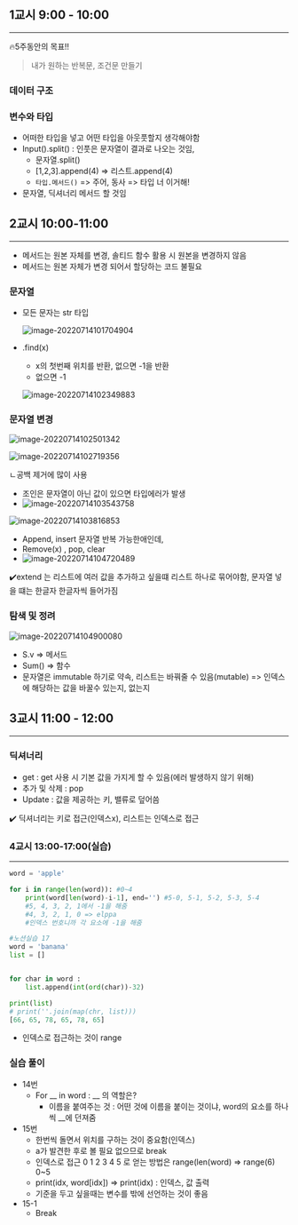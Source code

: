 ## 1교시 9:00 - 10:00 

---

🔥5주동안의 목표!! 

>  내가 원하는 반복문, 조건문 만들기  
>
> 

### 데이터 구조

### 변수와 타입

* 어떠한 타입을 넣고 어떤 타입을 아웃풋할지 생각해야함 
* Input().split() : 인풋은 문자열이 결과로 나오는 것임, 
  * 문자열.split()
  * [1,2,3].append(4) => 리스트.append(4)
  * `타입.메서드()`  => 주어, 동사 => 타입 너 이거해! 
* 문자열, 딕셔너리 메서드 할 것임



## 2교시 10:00-11:00

---



* 메서드는 원본 자체를 변경, 솔티드 함수 활용 시 원본을 변경하지 않음
* 메서드는 원본 자체가 변경 되어서 할당하는 코드 불필요



### 문자열

* 모든 문자는 str 타입

  ![image-20220714101704904](0714_pyrhon_4.assets/image-20220714101704904.png)

* .find(x)

  * x의 첫번째 위치를 반환, 없으면 -1을 반환
  * 없으면 -1

  ![image-20220714102349883](0714_pyrhon_4.assets/image-20220714102349883.png)



### 문자열 변경

![image-20220714102501342](0714_pyrhon_4.assets/image-20220714102501342.png)

![image-20220714102719356](0714_pyrhon_4.assets/image-20220714102719356.png)

ㄴ공백 제거에 많이 사용



* 조인은 문자열이 아닌 값이 있으면 타입에러가 발생
* ![image-20220714103543758](0714_pyrhon_4.assets/image-20220714103543758.png)

![image-20220714103816853](0714_pyrhon_4.assets/image-20220714103816853.png)



* Append, insert 문자열 반복 가능한애인데, 
* Remove(x) , pop, clear
* ![image-20220714104720489](0714_pyrhon_4.assets/image-20220714104720489.png)

✔️extend 는 리스트에 여러 값을 추가하고 싶을떄 리스트 하나로 묶어야함, 문자열 넣을 떄는 한글자 한글자씩 들어가짐

### 탐색 및 정려

![image-20220714104900080](0714_pyrhon_4.assets/image-20220714104900080.png)



* S.v => 메서드
* Sum() => 함수
* 문자열은 immutable 하기로 약속, 리스트는 바꿔줄 수 있음(mutable) => 인덱스에 해당하는 값을 바꿀수 있는지, 없는지



## 3교시 11:00 - 12:00

---

### 딕셔너리

* get : get 사용 시 기본 값을 가지게 할 수 있음(에러 발생하지 않기 위해)
* 추가 및 삭제 : pop 
* Update : 값을 제공하는 키, 밸류로 덮어씀

✔️ 딕셔너리는 키로 접근(인덱스x), 리스트는 인덱스로 접근



### 4교시 13:00-17:00(실습)

---

```python
word = 'apple'

for i in range(len(word)): #0~4
    print(word[len(word)-i-1], end='') #5-0, 5-1, 5-2, 5-3, 5-4
    #5, 4, 3, 2, 1에서 -1을 해줌
    #4, 3, 2, 1, 0 => elppa
    #인덱스 번호니까 각 요소에 -1을 해줌
```



```python
#노션실습 17
word = 'banana'
list = []


for char in word :
    list.append(int(ord(char))-32)

print(list)
# print(''.join(map(chr, list)))
[66, 65, 78, 65, 78, 65]
```





* 인덱스로 접근하는 것이 range



### 실습 풀이

* 14번
  * For __ in word : __ 의 역할은? 
    * 이름을 붙여주는 것 : 어떤 것에 이름을 붙이는 것이냐, word의 요소를 하나씩 __에 던져줌
* 15번
  * 한번씩 돌면서 위치를 구하는 것이 중요함(인덱스)
  * a가 발견한 후로 볼 필요 없으므로 break
  * 인덱스로 접근 0 1 2 3 4 5 로 얻는 방법은 range(len(word) => range(6) 0~5
  * print(idx, word[idx]) => print(idx) : 인덱스, 값 출력
  * 기준을 두고 싶을때는 변수를 밖에 선언하는 것이 좋음
* 15-1
  * Break
